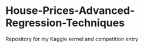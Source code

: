 # House-Prices-Advanced-Regression-Techniques
Repository for my Kaggle kernel and competition entry
